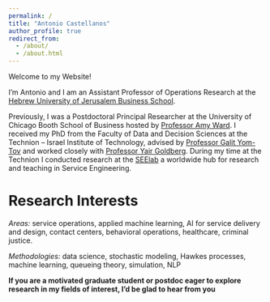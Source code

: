 ```yaml
---
permalink: /
title: "Antonio Castellanos"
author_profile: true
redirect_from: 
  - /about/
  - /about.html
---
```

Welcome to my Website! 

I’m Antonio and I am an Assistant Professor of Operations Research at the [Hebrew University of Jerusalem Business School](https://bschool-en.huji.ac.il/dr-antonio-castellanos). 

Previously, I was a Postdoctoral Principal Researcher at the University of Chicago Booth School of Business hosted by [Professor Amy Ward](https://voices.uchicago.edu/amyward/). I received my PhD from the Faculty of Data and Decision Sciences at the Technion – Israel Institute of Technology, advised by [Professor Galit Yom-Tov](https://gality.net.technion.ac.il/) and worked closely with [Professor Yair Goldberg](https://yairgo.net.technion.ac.il). During my time at the Technion I conducted research at the [SEElab](https://seelab.net.technion.ac.il) a worldwide hub for research and teaching in Service Engineering. 


Research Interests
======
*Areas:* service operations, applied machine learning, AI for service delivery and design, contact centers, behavioral operations, healthcare, criminal justice. 

*Methodologies:* data science, stochastic modeling, Hawkes processes, machine learning, queueing theory, simulation, NLP

**If you are a motivated graduate student or postdoc eager to explore research in my fields of interest, I’d be glad to hear from you**



